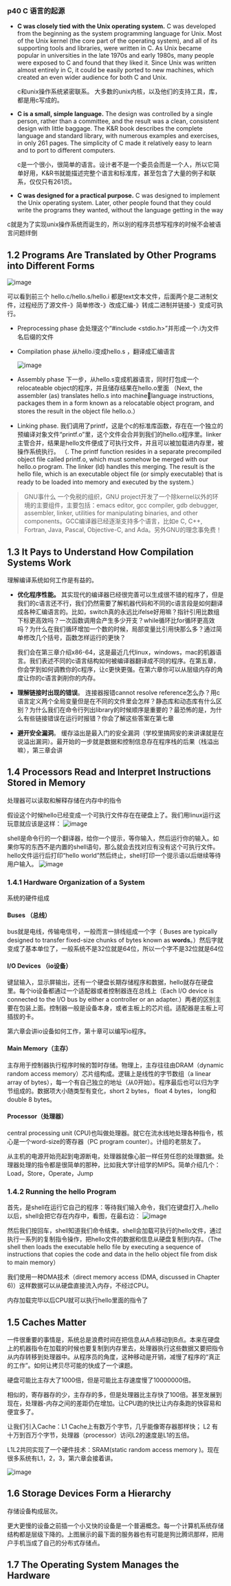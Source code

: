 

### p40 C 语言的起源

- **C was closely tied with the Unix operating system.** C was developed from the beginning as the
system programming language for Unix. Most of the Unix kernel (the core part of the operating
system), and all of its supporting tools and libraries, were written in C. As Unix became popular in
universities in the late 1970s and early 1980s, many people were exposed to C and found that they
liked it. Since Unix was written almost entirely in C, it could be easily ported to new machines,
which created an even wider audience for both C and Unix.

  c和unix操作系统紧密联系。 大多数的unix内核，以及他们的支持工具，库，都是用c写成的。
- **C is a small, simple language.** The design was controlled by a single person, rather than a committee,
and the result was a clean, consistent design with little baggage. The K&R book describes the
complete language and standard library, with numerous examples and exercises, in only 261 pages.
The simplicity of C made it relatively easy to learn and to port to different computers.

  c是一个很小，很简单的语言。设计者不是一个委员会而是一个人，所以它简单好用，K&R书就能描述完整个语言和标准库，甚至包含了大量的例子和联系，仅仅只有261页。

-  **C was designed for a practical purpose.** C was designed to implement the Unix operating system.
Later, other people found that they could write the programs they wanted, without the language
getting in the way

  c就是为了实现unix操作系统而诞生的，所以别的程序员想写程序的时候不会被语言问题绊倒
  
  ## 1.2 Programs Are Translated by Other Programs into Different Forms
  ![image](https://user-images.githubusercontent.com/47411365/148670033-1603d060-b2d9-4f1e-9593-c0ba401c27ed.png)

可以看到前三个 hello.c/hello.s/hello.i 都是text文本文件，后面两个是二进制文件，过程经历了源文件-》简单修改-》改成汇编-》转成二进制并链接-》变成可执行。
- Preprocessing phase
  会处理这个“#include <stdio.h>”并形成一个.i为文件名后缀的文件
- Compilation phase
  从hello.i变成hello.s ，翻译成汇编语言
  
  ![image](https://user-images.githubusercontent.com/47411365/148690529-dc33d487-f1ce-4c3e-9eaf-3d335822f160.png)

- Assembly phase
   下一步，从hello.s变成机器语言，同时打包成一个relocateable object的程序，并且储存结果在hello.o里面
  （Next, the assembler (as) translates hello.s into machinelanguage instructions, packages them in a form known as a relocatable object
program, and stores the result in the object file hello.o.）
- Linking phase.
  我们调用了printf，这是个c的标准库函数，存在在一个独立的预编译对象文件“printf.o”里，这个文件会合并到我们的hello.o程序里。linker主管合并，结果是hello文件便成了可执行文件，并且可以被加载进内存里，被操作系统执行。
  （. The printf function resides in a separate precompiled object file called printf.o, which
must somehow be merged with our hello.o program. The linker (ld) handles
this merging. The result is the hello file, which is an executable object file (or
simply executable) that is ready to be loaded into memory and executed by
the system.）

> GNU事什么
> 一个免税的组织，GNU project开发了一个除kernel以外的环境的主要组件，主要包括：emacs editor, gcc compiler, gdb debugger,
assembler, linker, utilities for manipulating binaries, and other components。GCC编译器已经逐渐支持多个语言，比如e C, C++, Fortran, Java, Pascal, Objective-C, and Ada。另外GNU的理念事免费！

## 1.3 It Pays to Understand How Compilation Systems Work 
理解编译系统如何工作是有益的。

- **优化程序性能。** 其实现代的编译器已经很完善可以生成很不错的程序了，但是我们的c语言还不行，我们仍然需要了解机器代码和不同的c语言段是如何翻译成各种汇编语言的。比如，switch真的永远比ifelse好用嘛？指针引用比数组下标更高效吗？一次函数调用会产生多少开支？while循环比for循环更高效吗？为什么在我们循环增加一个数的时候，局部变量比引用快那么多？通过简单修改几个括号，函数怎样运行的更快？
  
  我们会在第三章介绍x86-64，这是最近几代linux，windows，mac的机器语言。我们表述不同的c语言结构如何被编译器翻译成不同的程序。在第五章，你会学到如何调教你的c程序，让c更快更强。在第六章你可以从层级内存的角度让你的c语言剥削你的内存。
- **理解链接时出现的错误**。 连接器报错cannot resolve reference怎么办？用c语言定义两个全局变量但是在不同的文件里会怎样？静态库和动态库有什么区别？为什么我们在命令行列出library的时候顺序是重要的？最恐怖的是，为什么有些链接错误在运行时报错？你会了解这些答案在第七章
- **避开安全漏洞**。 缓存溢出是最入门的安全漏洞（学校里搞网安的来讲课就是在说溢出漏洞）。最开始的一步就是数据和控制信息存在程序栈的后果（栈溢出嘛），第三章会讲

## 1.4 Processors Read and Interpret Instructions Stored in Memory
处理器可以读取和解释存储在内存中的指令

假设这个时候hello已经变成一个可执行文件存在在硬盘上了。我们用linux运行这玩意就应该是这样：
![image](https://user-images.githubusercontent.com/47411365/148777511-52c6d428-9f9d-444d-96fc-b82893977de8.png)

shell是命令行的一个翻译器，给你一个提示，等你输入，然后运行你的输入。如果你写的东西不是内置的shell语句，那么就会去找对应有没有这个可执行文件。hello文件运行后打印“hello world”然后终止，shell打印一个提示语以后继续等待用户输入。
![image](https://user-images.githubusercontent.com/47411365/148778017-5858ecd2-152e-4489-8b82-91bbc635efd4.png)

### 1.4.1 Hardware Organization of a System
系统的硬件组成

#### Buses （总线）
bus就是电线，传输电信号，一般而言一排线组成一个字（ Buses are typically designed to transfer fixed-size chunks of bytes known as **words**。）然后字就变成了基本单位了，一般系统不是32位就是64位，所以一个字不是32位就是64位
#### I/O Devices （io设备）
键鼠输入，显示屏输出，还有一个硬盘长期存储程序和数据，hello就存在硬盘里。每个io设备都通过一个适配器或者控制器连在总线上（Each I/O device is connected to the I/O bus by either a controller or an adapter.）两者的区别主要在包装上面。控制器一般是设备本身，或者主板上的芯片组。适配器是主板上可插拔的卡。

第六章会讲io设备如何工作，第十章可以编写io程序。
#### Main Memory（主存）
主存用于控制器执行程序时候的暂时存储。物理上，主存往往由DRAM（dynamic random access memory）芯片组构成。逻辑上是线性的字节数组（a linear array of bytes），每一个有自己独立的地址（从0开始）。程序最后也可以归为字节组成的。数据项大小随类型有变化，short 2 bytes， float 4 bytes， long和double 8 bytes。
#### Processor（处理器）
central processing unit (CPU)也叫做处理器。就它在流水线地处理各种指令，核心是一个word-size的寄存器（PC program counter）。计组的老朋友了。

从主机的电源开始亮起到电源断电，处理器就像心脏一样任劳任怨的处理数据。处理器处理的指令都是很简单的那种，比如我大学计组学的MIPS。简单介绍几个：Load，Store，Operate，Jump


### 1.4.2 Running the hello Program
首先，是shell在运行它自己的程序：等待我们输入命令，我们在键盘打入./hello以后，shell会把它存在内存中，看图，在最右边：
![image](https://user-images.githubusercontent.com/47411365/148787425-dec4c5a9-bb0a-474a-b2a7-1ef2c747cb5f.png)

然后我们按回车，shell知道我们命令结束。shell会加载可执行的hello文件，通过执行一系列的复制指令操作，把hello文件的数据和信息从硬盘复制到内存。（The shell then loads the executable hello file by
executing a sequence of instructions that copies the code and data in the hello object file from disk to main memory）

我们使用一种DMA技术（direct memory access (DMA, discussed in Chapter 6)）这样数据可以从硬盘直接流入内存，不经过CPU。

内存加载完毕以后CPU就可以执行hello里面的指令了

## 1.5 Caches Matter
一件很重要的事情是，系统总是浪费时间在把信息从A点移动到B点。本来在硬盘上的机器指令在加载的时候也要复制到内存里去，处理器执行这些数据又要把指令从内存转移到处理器中。从程序员的角度，这种移动是开销，减慢了程序的“真正的工作”。如何让拷贝尽可能的快成了一个课题。

硬盘可能比主存大了1000倍，但是可能比主存速度慢了10000000倍。

相似的，寄存器存的少，主存存的多，但是处理器比主存快了100倍。甚至发展到现在，处理器-内存之间的差距仍在增加。让CPU跑的快比让内存条跑的快容易和便宜多了。

让我们引入Cache：L1 Cache上有数万个字节，几乎能像寄存器那样快； L2 有十万到百万个字节，处理器（processor）访问L2的速度是L1的五倍。

L1L2共同实现了一个硬件技术：SRAM(static random access memory )。现在很多系统有L1，2，3，第六章会接着讲。

![image](https://user-images.githubusercontent.com/47411365/148961767-88ea30e4-34b2-4694-b8dd-8e2112f9d2ed.png)

## 1.6 Storage Devices Form a Hierarchy
存储设备构成层次。

更大更慢的设备之前插一个小又快的设备是一个普遍概念。每一个计算机系统存储结构都是层级下降的。上图展示的最下面的服务器也有可能是狗比腾讯那样，把用户手机当成了自己的分布式存储点。

## 1.7 The Operating System Manages the Hardware










